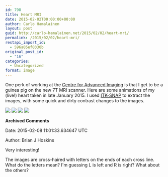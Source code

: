 ```yaml
---
id: 798
title: Heart MRI
date: 2015-02-02T00:00:00+00:00
author: Carlo Hamalainen
layout: post
guid: http://carlo-hamalainen.net/2015/02/02/heart-mri/
permalink: /2015/02/02/heart-mri/
restapi_import_id:
  - 596a05ef0330b
original_post_id:
  - "16"
categories:
  - Uncategorized
format: image
---
```

One perk of working at the [Centre for Advanced Imaging](http://cai.uq.edu.au/) is that I get to be a guinea pig on the new 7T MRI scanner. Here are some animations of my (live!) heart taken in late January 2015. I used [ITK-SNAP](http://www.itksnap.org/pmwiki/pmwiki.php) to extract the images, with some quick and dirty contrast changes to the images. 

<img src="https://i2.wp.com/s3.amazonaws.com/carlo-hamalainen.net/oldblog/stuff/heart-scan-2015-01-29/2015-01-29-heart-axial-4.gif?w=1100&#038;ssl=1" data-recalc-dims="1" /> 

<img src="https://i1.wp.com/s3.amazonaws.com/carlo-hamalainen.net/oldblog/stuff/heart-scan-2015-01-29/2015-01-29-heart-axial-5.gif?w=1100&#038;ssl=1" data-recalc-dims="1" /> 

<img src="https://i2.wp.com/s3.amazonaws.com/carlo-hamalainen.net/oldblog/stuff/heart-scan-2015-01-29/2015-01-29-heart-axial-6.gif?w=1100&#038;ssl=1" data-recalc-dims="1" /> 

<img src="https://i1.wp.com/s3.amazonaws.com/carlo-hamalainen.net/oldblog/stuff/heart-scan-2015-01-29/2015-01-29-heart-sagittal.gif?w=1100&#038;ssl=1" data-recalc-dims="1" /> 

**Archived Comments**

Date: 2015-02-08 11:01:33.634647 UTC

Author: Brian J Hoskins

Very interesting!

The images are cross-haired with letters on the ends of each cross line. What do the letters mean? I'm guessing L is left and R is right? What about the others?